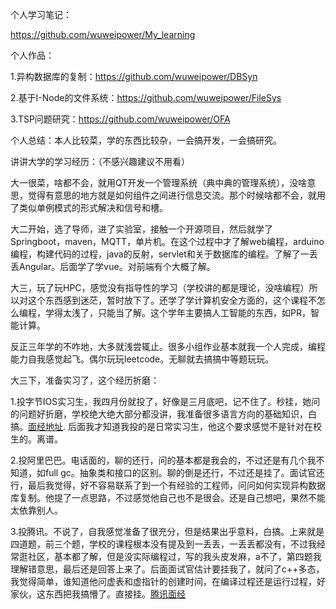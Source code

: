 个人学习笔记：

https://github.com/wuweipower/My_learning

个人作品：

1.异构数据库的复制：https://github.com/wuweipower/DBSyn

2.基于I-Node的文件系统：https://github.com/wuweipower/FileSys

3.TSP问题研究：https://github.com/wuweipower/OFA



个人总结：本人比较菜，学的东西比较杂，一会搞开发，一会搞研究。



讲讲大学的学习经历：（不感兴趣建议不用看）

大一很菜，啥都不会，就用QT开发一个管理系统（典中典的管理系统），没啥意思，觉得有意思的地方就是如何组件之间进行信息交流。那个时候啥都不会，就用了类似单例模式的形式解决和信号和槽。

大二开始，选了导师，进了实验室，接触一个开源项目，然后就学了Springboot，maven，MQTT，单片机。在这个过程中才了解web编程，arduino编程，构建代码的过程，java的反射，servlet和关于数据库的编程。了解了一丢丢Angular。后面学了学vue。对前端有个大概了解。

大三，玩了玩HPC，感觉没有指导性的学习（学校讲的都是理论，没啥编程）所以对这个东西感到迷茫，暂时放下了。还学了学计算机安全方面的，这个课程不怎么编程，学得太浅了，只能当了解。这个学年主要搞人工智能的东西，如PR，智能计算。

反正三年学的不咋地，大多就浅尝辄止。很多小组作业基本就我一个人完成，编程能力自我感觉起飞。偶尔玩玩leetcode。无聊就去搞搞中等题玩玩。

大三下，准备实习了，这个经历折磨：

1.投字节IOS实习生，我四月份就投了，好像是三月底吧，记不住了。秒挂，她问的问题好折磨，学校绝大绝大部分都没讲，我准备很多语言方向的基础知识，白搞。[面经地址](./bytedance.html). 后面我才知道我投的是日常实习生，他这个要求感觉不是针对在校生的。离谱。

2.投阿里巴巴。电话面的，聊的还行，问的基本都是我会的，不过还是有几个我不知道，如full gc。抽象类和接口的区别。聊的倒是还行，不过还是挂了。面试官还行，最后我觉得，好不容易联系了到一个有经验的工程师，问问如何实现异构数据库复制。他提了一点思路，不过感觉他自己也不是很会。还是自己想吧，果然不能太依靠别人。

3.投腾讯。不说了，自我感觉准备了很充分，但是结果出乎意料，白搞。上来就是四道题，前三个题，学校的课程根本没有提及到一丢丢，一丢丢都没有，不过我经常逛社区，基本都了解，但是没实际编程过，写的我头皮发麻，a不了，第四题我理解错意思，最后还是回答上来了。后面面试官估计要挂我了，就问了c++多态，我觉得简单，谁知道他问虚表和虚指针的创建时间，在编译过程还是运行过程，好家伙，这东西把我搞懵了。直接挂。[腾讯面经](./Tencent.html)

